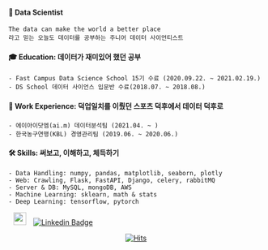 #### 🌱 Data Scientist
```
The data can make the world a better place
라고 믿는 오늘도 데이터를 공부하는 주니어 데이터 사이언티스트
```

#### 🎓 Education: 데이터가 재미있어 했던 공부
```
- Fast Campus Data Science School 15기 수료 (2020.09.22. ~ 2021.02.19.)
- DS School 데이터 사이언스 입문반 수료(2018.07. ~ 2018.08.)
```

#### 🏀 Work Experience: 덕업일치를 이뤘던 스포츠 덕후에서 데이터 덕후로
```
- 에이아이닷엠(ai.m) 데이터분석팀 (2021.04. ~ )
- 한국농구연맹(KBL) 경영관리팀 (2019.06. ~ 2020.06.)
```

#### 🛠️ Skills: 써보고, 이해하고, 체득하기
```
- Data Handling: numpy, pandas, matplotlib, seaborn, plotly
- Web: Crawling, Flask, FastAPI, Django, celery, rabbitMQ
- Server & DB: MySQL, mongoDB, AWS
- Machine Learning: sklearn, math & stats
- Deep Learning: tensorflow, pytorch
```

<a href="https://www.rocketpunch.com/@kkobooc"> <img src="https://blog.rocketpunch.com/wp-content/uploads/2020/05/로켓펀치로고.png" height="25" hspace="10"></a>
 [![Linkedin Badge](https://img.shields.io/badge/-LinkedIn-blue?style=flat-square&logo=Linkedin&logoColor=white&link=https://www.linkedin.com/in/kkobooc2152)](https://www.linkedin.com/in/kkobooc2152)

  <div align=center>
    
  [![Hits](https://hits.seeyoufarm.com/api/count/incr/badge.svg?url=https%3A%2F%2Fgithub.com%2Fkkobooc&count_bg=%23E51E1E&title_bg=%231D1D1D&icon=&icon_color=%23E7E7E7&title=hits&edge_flat=false)](https://hits.seeyoufarm.com)
  
  </div>
    
